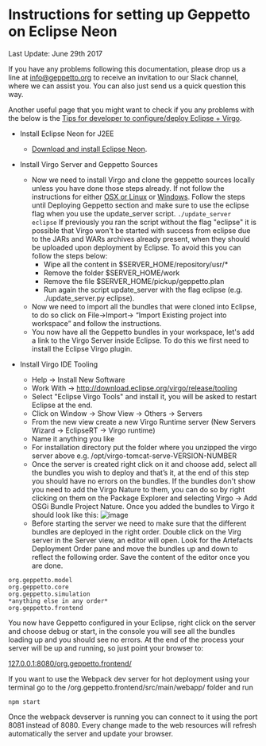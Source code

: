 Instructions for setting up Geppetto on Eclipse Neon
====================================================

Last Update: June 29th 2017

If you have any problems following this documentation, please drop us a line at
[info@geppetto.org](mailto:info@geppetto.org) to receive an invitation to our
Slack channel, where we can assist you. You can also just send us a quick
question this way.

Another useful page that you might want to check if you any problems
with the below is the [Tips for developer to configure/deploy Eclipse + Virgo](http://docs.geppetto.org/en/latest/devtips.html).

-   Install Eclipse Neon for J2EE
    -   [Download and install Eclipse
        Neon](http://www.eclipse.org/downloads/packages/eclipse-ide-java-ee-developers/oxygen3).
-   Install Virgo Server and Geppetto Sources
    -   Now we need to install Virgo and clone the geppetto sources
        locally unless you have done those steps already. If not follow
        the instructions for either [OSX or
        Linux](http://docs.geppetto.org/en/latest/osxlinuxsetup.html) or
        [Windows](http://docs.geppetto.org/en/latest/windowssetup.html).
        Follow the steps until Deploying Geppetto section and make sure
        to use the eclipse flag when you use the update\_server script.
`./update_server eclipse`
        If previously you ran the script without the flag "eclipse" it
        is possible that Virgo won't be started with success from eclipse
        due to the JARs and WARs archives already present, when they
        should be uploaded upon deployment by Eclipse.
        To avoid this you can follow the steps below:
        -   Wipe all the content in $SERVER_HOME/repository/usr/*
        -   Remove the folder $SERVER_HOME/work
        -   Remove the file $SERVER_HOME/pickup/geppetto.plan
        -   Run again the script update_server with the flag eclipse
            (e.g. ./update_server.py eclipse).
    -   Now we need to import all the bundles that were cloned into
        Eclipse, to do so click on File->Import-> “Import Existing
        project into workspace” and follow the instructions.
    -   You now have all the Geppetto bundles in your workspace, let's
        add a link to the Virgo Server inside Eclipse. To do this we
        first need to install the Eclipse Virgo plugin.

-   Install Virgo IDE Tooling
    -   Help -> Install New Software
    -   Work With -> <http://download.eclipse.org/virgo/release/tooling>
    -   Select "Eclipse Virgo Tools" and install it, you will be asked
        to restart Eclipse at the end.
    -   Click on Window -> Show View -> Others -> Servers
    -   From the new view create a new Virgo Runtime server (New Servers
        Wizard -> EclipseRT -> Virgo runtime)
    -   Name it anything you like
    -   For installation directory put the folder where you unzipped the
        virgo server above e.g. /opt/virgo-tomcat-serve-VERSION-NUMBER
    -   Once the server is created right click on it and choose add,
        select all the bundles you wish to deploy and that’s it, at the
        end of this step you should have no errors on the bundles. If
        the bundles don't show you need to add the Virgo Nature to them,
        you can do so by right clicking on them on the Package Explorer
        and selecting Virgo -> Add OSGi Bundle Project Nature. Once
        you added the bundles to Virgo it should look like this:
![image](http://i.imgur.com/mucT88s.png?1)
    -   Before starting the server we need to make sure that the different bundles are deployed in the right order. Double click on the Virg server in the Server view, an editor will open. Look for the Artefacts Deployment Order pane and move the bundles up and down to reflect the following order. Save the content of the editor once you are done.
```
org.geppetto.model
org.geppetto.core
org.geppetto.simulation
*anything else in any order*
org.geppetto.frontend
```
You now have Geppetto configured in your Eclipse, right click on the server and choose debug or start, in the console you will see all the bundles loading up and you should see no errors. At the end of the process your server will be up and running, so just point your browser
to:

[127.0.0.1:8080/org.geppetto.frontend/](http://127.0.0.1:8080/org.geppetto.frontend/)

If you want to use the Webpack dev server for hot deployment using your
terminal go to the /org.geppetto.frontend/src/main/webapp/ folder and
run

    npm start

Once the webpack devserver is running you can connect to it using the
port 8081 instead of 8080. Every change made to the web resources will
refresh automatically the server and update your browser.
